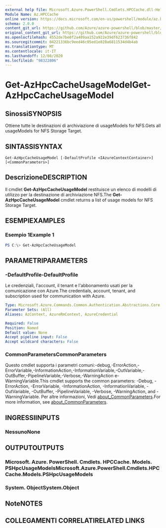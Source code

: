 ```yaml
---
external help file: Microsoft.Azure.PowerShell.Cmdlets.HPCCache.dll-Help.xml
Module Name: Az.HPCCache
online version: https://docs.microsoft.com/en-us/powershell/module/az.hpccache/get-azhpccacheusagemodels
schema: 2.0.0
content_git_url: https://github.com/Azure/azure-powershell/blob/master/src/HPCCache/HPCCache/help/Get-AzHpcCacheUsageModel.md
original_content_git_url: https://github.com/Azure/azure-powershell/blob/master/src/HPCCache/HPCCache/help/Get-AzHpcCacheUsageModel.md
ms.openlocfilehash: 4552de7be0f2a489aa152a922e39df623736f842
ms.sourcegitcommit: 04221336bc9eed46c05ed1e828a6811534d4b4ab
ms.translationtype: MT
ms.contentlocale: it-IT
ms.lasthandoff: 12/08/2020
ms.locfileid: "98322806"
---
```

# <span data-ttu-id="7c99f-101">Get-AzHpcCacheUsageModel</span><span class="sxs-lookup"><span data-stu-id="7c99f-101">Get-AzHpcCacheUsageModel</span></span>

## <span data-ttu-id="7c99f-102">Sinossi</span><span class="sxs-lookup"><span data-stu-id="7c99f-102">SYNOPSIS</span></span>
<span data-ttu-id="7c99f-103">Ottiene tutte le destinazioni di archiviazione di usageModels for NFS.</span><span class="sxs-lookup"><span data-stu-id="7c99f-103">Gets all usageModels for NFS Storage Target.</span></span>

## <span data-ttu-id="7c99f-104">SINTASSI</span><span class="sxs-lookup"><span data-stu-id="7c99f-104">SYNTAX</span></span>

```
Get-AzHpcCacheUsageModel [-DefaultProfile <IAzureContextContainer>] [<CommonParameters>]
```

## <span data-ttu-id="7c99f-105">Descrizione</span><span class="sxs-lookup"><span data-stu-id="7c99f-105">DESCRIPTION</span></span>
<span data-ttu-id="7c99f-106">Il cmdlet **Get-AzHpcCacheUsageModel** restituisce un elenco di modelli di utilizzo per la destinazione di archiviazione NFS.</span><span class="sxs-lookup"><span data-stu-id="7c99f-106">The **Get-AzHpcCacheUsageModel** cmdlet returns a list of usage models for NFS Storage Target.</span></span>

## <span data-ttu-id="7c99f-107">ESEMPI</span><span class="sxs-lookup"><span data-stu-id="7c99f-107">EXAMPLES</span></span>

### <span data-ttu-id="7c99f-108">Esempio 1</span><span class="sxs-lookup"><span data-stu-id="7c99f-108">Example 1</span></span>
```powershell
PS C:\> Get-AzHpcCacheUsageModel
```

## <span data-ttu-id="7c99f-109">PARAMETRI</span><span class="sxs-lookup"><span data-stu-id="7c99f-109">PARAMETERS</span></span>

### <span data-ttu-id="7c99f-110">-DefaultProfile</span><span class="sxs-lookup"><span data-stu-id="7c99f-110">-DefaultProfile</span></span>
<span data-ttu-id="7c99f-111">Le credenziali, l'account, il tenant e l'abbonamento usati per la comunicazione con Azure.</span><span class="sxs-lookup"><span data-stu-id="7c99f-111">The credentials, account, tenant, and subscription used for communication with Azure.</span></span>

```yaml
Type: Microsoft.Azure.Commands.Common.Authentication.Abstractions.Core.IAzureContextContainer
Parameter Sets: (All)
Aliases: AzContext, AzureRmContext, AzureCredential

Required: False
Position: Named
Default value: None
Accept pipeline input: False
Accept wildcard characters: False
```

### <span data-ttu-id="7c99f-112">CommonParameters</span><span class="sxs-lookup"><span data-stu-id="7c99f-112">CommonParameters</span></span>
<span data-ttu-id="7c99f-113">Questo cmdlet supporta i parametri comuni:-debug,-ErrorAction,-ErrorVariable,-InformationAction,-InformationVariable,-OutVariable,-OutBuffer,-PipelineVariable,-Verbose,-WarningAction e-WarningVariable.</span><span class="sxs-lookup"><span data-stu-id="7c99f-113">This cmdlet supports the common parameters: -Debug, -ErrorAction, -ErrorVariable, -InformationAction, -InformationVariable, -OutVariable, -OutBuffer, -PipelineVariable, -Verbose, -WarningAction, and -WarningVariable.</span></span> <span data-ttu-id="7c99f-114">Per altre informazioni, Vedi [about_CommonParameters](http://go.microsoft.com/fwlink/?LinkID=113216).</span><span class="sxs-lookup"><span data-stu-id="7c99f-114">For more information, see [about_CommonParameters](http://go.microsoft.com/fwlink/?LinkID=113216).</span></span>

## <span data-ttu-id="7c99f-115">INGRESSI</span><span class="sxs-lookup"><span data-stu-id="7c99f-115">INPUTS</span></span>

### <span data-ttu-id="7c99f-116">Nessuno</span><span class="sxs-lookup"><span data-stu-id="7c99f-116">None</span></span>

## <span data-ttu-id="7c99f-117">OUTPUT</span><span class="sxs-lookup"><span data-stu-id="7c99f-117">OUTPUTS</span></span>

### <span data-ttu-id="7c99f-118">Microsoft. Azure. PowerShell. Cmdlets. HPCCache. Models. PSHpcUsageModels</span><span class="sxs-lookup"><span data-stu-id="7c99f-118">Microsoft.Azure.PowerShell.Cmdlets.HPCCache.Models.PSHpcUsageModels</span></span>

### <span data-ttu-id="7c99f-119">System. Object</span><span class="sxs-lookup"><span data-stu-id="7c99f-119">System.Object</span></span>
## <span data-ttu-id="7c99f-120">Note</span><span class="sxs-lookup"><span data-stu-id="7c99f-120">NOTES</span></span>

## <span data-ttu-id="7c99f-121">COLLEGAMENTI CORRELATI</span><span class="sxs-lookup"><span data-stu-id="7c99f-121">RELATED LINKS</span></span>
